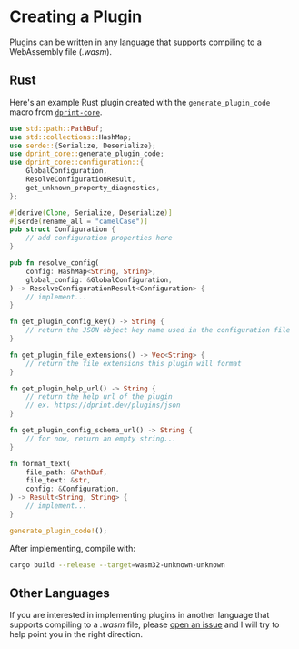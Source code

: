 # Creating a Plugin

Plugins can be written in any language that supports compiling to a WebAssembly file (*.wasm*).

## Rust

Here's an example Rust plugin created with the `generate_plugin_code` macro from [`dprint-core`](https://crates.io/crates/dprint-core).

```rust
use std::path::PathBuf;
use std::collections::HashMap;
use serde::{Serialize, Deserialize};
use dprint_core::generate_plugin_code;
use dprint_core::configuration::{
    GlobalConfiguration,
    ResolveConfigurationResult,
    get_unknown_property_diagnostics,
};

#[derive(Clone, Serialize, Deserialize)]
#[serde(rename_all = "camelCase")]
pub struct Configuration {
    // add configuration properties here
}

pub fn resolve_config(
    config: HashMap<String, String>,
    global_config: &GlobalConfiguration,
) -> ResolveConfigurationResult<Configuration> {
    // implement...
}

fn get_plugin_config_key() -> String {
    // return the JSON object key name used in the configuration file
}

fn get_plugin_file_extensions() -> Vec<String> {
    // return the file extensions this plugin will format
}

fn get_plugin_help_url() -> String {
    // return the help url of the plugin
    // ex. https://dprint.dev/plugins/json
}

fn get_plugin_config_schema_url() -> String {
    // for now, return an empty string...
}

fn format_text(
    file_path: &PathBuf,
    file_text: &str,
    config: &Configuration,
) -> Result<String, String> {
    // implement...
}

generate_plugin_code!();
```

After implementing, compile with:

```bash
cargo build --release --target=wasm32-unknown-unknown
```

## Other Languages

If you are interested in implementing plugins in another language that supports compiling to a *.wasm* file, please [open an issue](https://github.com/dprint/dprint/issues/new?template=other.md) and I will try to help point you in the right direction.
